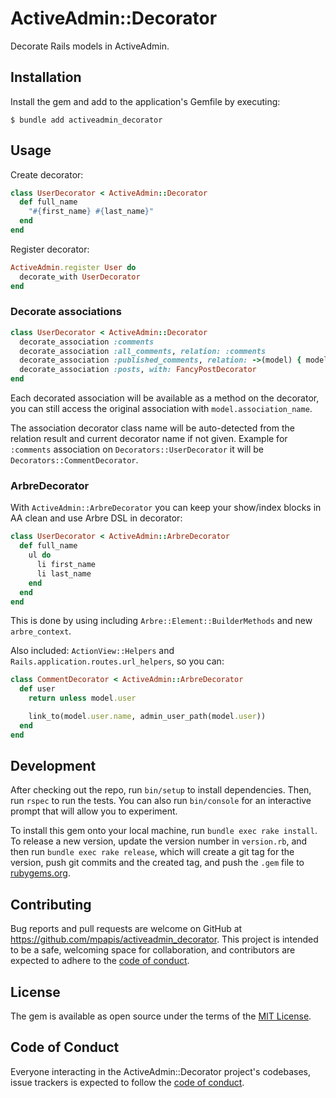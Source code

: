 # ActiveAdmin::Decorator

Decorate Rails models in ActiveAdmin.

## Installation

Install the gem and add to the application's Gemfile by executing:

    $ bundle add activeadmin_decorator

## Usage

Create decorator:
```ruby
class UserDecorator < ActiveAdmin::Decorator
  def full_name
    "#{first_name} #{last_name}"
  end
end
```

Register decorator:
```ruby
ActiveAdmin.register User do
  decorate_with UserDecorator
end
```

### Decorate associations

```ruby
class UserDecorator < ActiveAdmin::Decorator
  decorate_association :comments
  decorate_association :all_comments, relation: :comments
  decorate_association :published_comments, relation: ->(model) { model.comments.published }
  decorate_association :posts, with: FancyPostDecorator
end
```
Each decorated association will be available as a method on the decorator,
you can still access the original association with `model.association_name`.

The association decorator class name will be auto-detected from the relation result and current decorator name if not given.
Example for `:comments` association on `Decorators::UserDecorator` it will be `Decorators::CommentDecorator`.

### ArbreDecorator

With `ActiveAdmin::ArbreDecorator` you can keep your show/index blocks in AA clean and use Arbre DSL in decorator:
```ruby
class UserDecorator < ActiveAdmin::ArbreDecorator
  def full_name
    ul do
      li first_name
      li last_name
    end
  end
end
```
This is done by using including `Arbre::Element::BuilderMethods` and new `arbre_context`.

Also included: `ActionView::Helpers` and `Rails.application.routes.url_helpers`,
so you can:
```ruby
class CommentDecorator < ActiveAdmin::ArbreDecorator
  def user
    return unless model.user

    link_to(model.user.name, admin_user_path(model.user))
  end
end
```

## Development

After checking out the repo, run `bin/setup` to install dependencies.
Then, run `rspec` to run the tests.
You can also run `bin/console` for an interactive prompt that will allow you to experiment.

To install this gem onto your local machine, run `bundle exec rake install`.
To release a new version, update the version number in `version.rb`,
and then run `bundle exec rake release`, which will create a git tag for the version,
push git commits and the created tag, and push the `.gem` file to [rubygems.org](https://rubygems.org).

## Contributing

Bug reports and pull requests are welcome on GitHub at https://github.com/mpapis/activeadmin_decorator.
This project is intended to be a safe, welcoming space for collaboration, and contributors are expected to adhere
to the [code of conduct](https://github.com/[USERNAME]/activeadmin_decorator/blob/master/CODE_OF_CONDUCT.md).

## License

The gem is available as open source under the terms of the [MIT License](https://opensource.org/licenses/MIT).

## Code of Conduct

Everyone interacting in the ActiveAdmin::Decorator project's codebases, issue trackers is expected to follow the
[code of conduct](https://github.com/[USERNAME]/activeadmin_decorator/blob/master/CODE_OF_CONDUCT.md).
